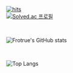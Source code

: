 <p align="center">
  
  [![hits](https://myhits.vercel.app/api/hit/https%3A%2F%2Fgithub.com%2Ffrotrue?color=blue&label=hits&size=small)](https://myhits.vercel.app)  
  [![Solved.ac 프로필](http://mazassumnida.wtf/api/mini/generate_badge?boj=anwls0830)](https://solved.ac/anwls0830)

  <br>

  ![Frotrue's GitHub stats](https://github-readme-stats.vercel.app/api?username=frotrue&count_private=true&show_icons=true&theme=dark)  

  <br>

  ![Top Langs](https://github-readme-stats.vercel.app/api/top-langs/?username=frotrue&hide=Jupyter%20Notebook,HTML,CSS&show_icons=true&theme=dark)

</p>
